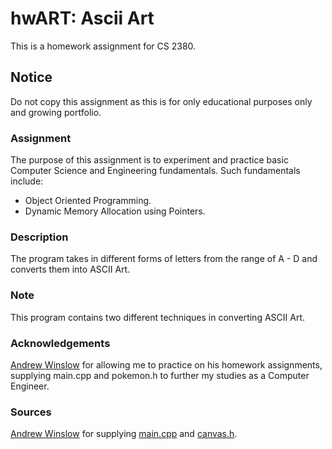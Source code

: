 # hwART: Ascii Art

This is a homework assignment for CS 2380.

## Notice
Do not copy this assignment as this is for only educational purposes only and growing portfolio.

### Assignment
The purpose of this assignment is to experiment and practice basic Computer Science and Engineering fundamentals.
Such fundamentals include:
- Object Oriented Programming.
- Dynamic Memory Allocation using Pointers.

### Description

The program takes in different forms of letters from the range of A - D and converts them into ASCII Art.

### Note

This program contains two different techniques in converting ASCII Art.

### Acknowledgements

[Andrew Winslow](https://github.com/andrewwinslow) for allowing me to practice on his homework assignments, supplying main.cpp and pokemon.h to further my studies as a Computer Engineer.

### Sources

[Andrew Winslow](https://github.com/andrewwinslow/cs2/tree/master/hwART) for supplying [main.cpp](https://github.com/andrewwinslow/cs2/blob/master/hwART/main.cpp) and [canvas.h](https://github.com/andrewwinslow/cs2/blob/master/hwART/canvas.h).